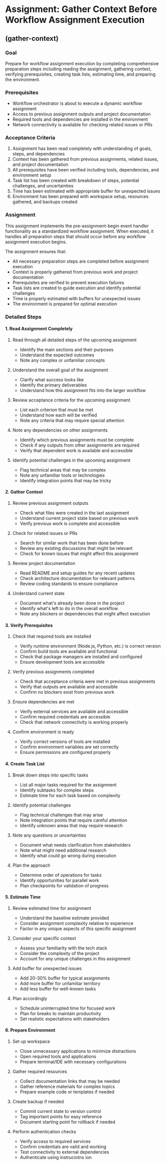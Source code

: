 # Assignment: Gather Context Before Workflow Assignment Execution

## (gather-context)

### Goal

Prepare for workflow assignment execution by completing comprehensive preparation steps including reading the assignment, gathering context, verifying prerequisites, creating task lists, estimating time, and preparing the environment.

### Prerequisites

- Workflow orchestrator is about to execute a dynamic workflow assignment
- Access to previous assignment outputs and project documentation
- Required tools and dependencies are installed in the environment
- Network connectivity is available for checking related issues or PRs

### Acceptance Criteria

1. Assignment has been read completely with understanding of goals, steps, and dependencies
2. Context has been gathered from previous assignments, related issues, and project documentation
3. All prerequisites have been verified including tools, dependencies, and environment setup
4. Task list has been created with breakdown of steps, potential challenges, and uncertainties
5. Time has been estimated with appropriate buffer for unexpected issues
6. Environment has been prepared with workspace setup, resources gathered, and backups created

### Assignment

This assignment implements the pre-assignment-begin event handler functionality as a standardized workflow assignment. When executed, it handles all preparation steps that should occur before any workflow assignment execution begins.

The assignment ensures that:
- All necessary preparation steps are completed before assignment execution
- Context is properly gathered from previous work and project documentation
- Prerequisites are verified to prevent execution failures
- Task lists are created to guide execution and identify potential challenges
- Time is properly estimated with buffers for unexpected issues
- The environment is prepared for optimal execution

### Detailed Steps

#### 1. Read Assignment Completely

1. Read through all detailed steps of the upcoming assignment
   - Identify the main sections and their purposes
   - Understand the expected outcomes
   - Note any complex or unfamiliar concepts

2. Understand the overall goal of the assignment
   - Clarify what success looks like
   - Identify the primary deliverables
   - Understand how this assignment fits into the larger workflow

3. Review acceptance criteria for the upcoming assignment
   - List each criterion that must be met
   - Understand how each will be verified
   - Note any criteria that may require special attention

4. Note any dependencies on other assignments
   - Identify which previous assignments must be complete
   - Check if any outputs from other assignments are required
   - Verify that dependent work is available and accessible

5. Identify potential challenges in the upcoming assignment
   - Flag technical areas that may be complex
   - Note any unfamiliar tools or technologies
   - Identify integration points that may be tricky

#### 2. Gather Context

1. Review previous assignment outputs
   - Check what files were created in the last assignment
   - Understand current project state based on previous work
   - Verify previous work is complete and accessible

2. Check for related issues or PRs
   - Search for similar work that has been done before
   - Review any existing discussions that might be relevant
   - Check for known issues that might affect this assignment

3. Review project documentation
   - Read README and setup guides for any recent updates
   - Check architecture documentation for relevant patterns
   - Review coding standards to ensure compliance

4. Understand current state
   - Document what's already been done in the project
   - Identify what's left to do in the overall workflow
   - Note any blockers or dependencies that might affect execution

#### 3. Verify Prerequisites

1. Check that required tools are installed
   - Verify runtime environment (Node.js, Python, etc.) is correct version
   - Confirm build tools are available and functional
   - Check that package managers are installed and configured
   - Ensure development tools are accessible

2. Verify previous assignments completed
   - Check that acceptance criteria were met in previous assignments
   - Verify that outputs are available and accessible
   - Confirm no blockers exist from previous work

3. Ensure dependencies are met
   - Verify external services are available and accessible
   - Confirm required credentials are accessible
   - Check that network connectivity is working properly

4. Confirm environment is ready
   - Verify correct versions of tools are installed
   - Confirm environment variables are set correctly
   - Ensure permissions are configured properly

#### 4. Create Task List

1. Break down steps into specific tasks
   - List all major tasks required for the assignment
   - Identify subtasks for complex steps
   - Estimate time for each task based on complexity

2. Identify potential challenges
   - Flag technical challenges that may arise
   - Note integration points that require careful attention
   - Identify unknown areas that may require research

3. Note any questions or uncertainties
   - Document what needs clarification from stakeholders
   - Note what might need additional research
   - Identify what could go wrong during execution

4. Plan the approach
   - Determine order of operations for tasks
   - Identify opportunities for parallel work
   - Plan checkpoints for validation of progress

#### 5. Estimate Time

1. Review estimated time for assignment
   - Understand the baseline estimate provided
   - Consider assignment complexity relative to experience
   - Factor in any unique aspects of this specific assignment

2. Consider your specific context
   - Assess your familiarity with the tech stack
   - Consider the complexity of the project
   - Account for any unique challenges in this assignment

3. Add buffer for unexpected issues
   - Add 20-30% buffer for typical assignments
   - Add more buffer for unfamiliar territory
   - Add less buffer for well-known tasks

4. Plan accordingly
   - Schedule uninterrupted time for focused work
   - Plan for breaks to maintain productivity
   - Set realistic expectations with stakeholders

#### 6. Prepare Environment

1. Set up workspace
   - Close unnecessary applications to minimize distractions
   - Open required tools and applications
   - Prepare terminal/IDE with necessary configurations

2. Gather required resources
   - Collect documentation links that may be needed
   - Gather reference materials for complex topics
   - Prepare example code or templates if needed

3. Create backup if needed
   - Commit current state to version control
   - Tag important points for easy reference
   - Document starting point for rollback if needed

4. Perform authentication checks
   - Verify access to required services
   - Confirm credentials are valid and working
   - Test connectivity to external dependencies
   - Authenticate using instruciotns ion 